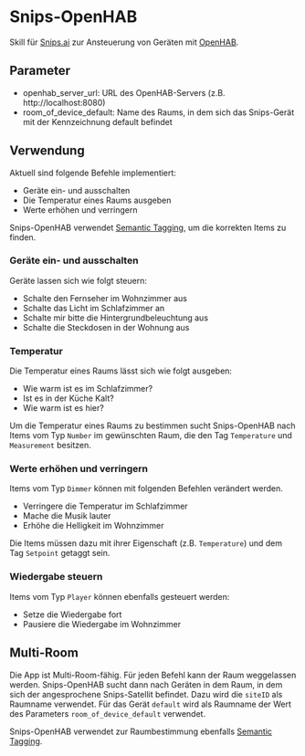 # Snips-OpenHAB

Skill für [Snips.ai](https://snips.ai) zur Ansteuerung von Geräten mit [OpenHAB](https://openhab.org).

## Parameter

* openhab_server_url: URL des OpenHAB-Servers (z.B. http://localhost:8080)
* room_of_device_default: Name des Raums, in dem sich das Snips-Gerät mit der Kennzeichnung default befindet

## Verwendung

Aktuell sind folgende Befehle implementiert:

* Geräte ein- und ausschalten
* Die Temperatur eines Raums ausgeben
* Werte erhöhen und verringern

Snips-OpenHAB verwendet [Semantic Tagging](https://community.openhab.org/t/habot-walkthrough-2-n-semantic-tagging-item-resolving/), um die korrekten Items zu finden.

### Geräte ein- und ausschalten

Geräte lassen sich wie folgt steuern:

* Schalte den Fernseher im Wohnzimmer aus
* Schalte das Licht im Schlafzimmer an
* Schalte mir bitte die Hintergrundbeleuchtung aus
* Schalte die Steckdosen in der Wohnung aus

### Temperatur

Die Temperatur eines Raums lässt sich wie folgt ausgeben:

* Wie warm ist es im Schlafzimmer?
* Ist es in der Küche Kalt?
* Wie warm ist es hier?

Um die Temperatur eines Raums zu bestimmen sucht Snips-OpenHAB nach Items vom Typ ```Number``` im gewünschten Raum, die den Tag ```Temperature``` und ```Measurement``` besitzen.

### Werte erhöhen und verringern

Items vom Typ ```Dimmer``` können mit folgenden Befehlen verändert werden.

* Verringere die Temperatur im Schlafzimmer
* Mache die Musik lauter
* Erhöhe die Helligkeit im Wohnzimmer

Die Items müssen dazu mit ihrer Eigenschaft (z.B. ```Temperature```) und dem Tag ```Setpoint``` getaggt sein.

### Wiedergabe steuern

Items vom Typ ```Player``` können ebenfalls gesteuert werden:

* Setze die Wiedergabe fort
* Pausiere die Wiedergabe im Wohnzimmer

## Multi-Room

Die App ist Multi-Room-fähig. Für jeden Befehl kann der Raum weggelassen werden.
Snips-OpenHAB sucht dann nach Geräten in dem Raum, in dem sich der angesprochene Snips-Satellit befindet.
Dazu wird die ```siteID``` als Raumname verwendet. Für das Gerät ```default``` wird als Raumname der Wert des Parameters ```room_of_device_default``` verwendet.

Snips-OpenHAB verwendet zur Raumbestimmung ebenfalls [Semantic Tagging](https://community.openhab.org/t/habot-walkthrough-2-n-semantic-tagging-item-resolving/).